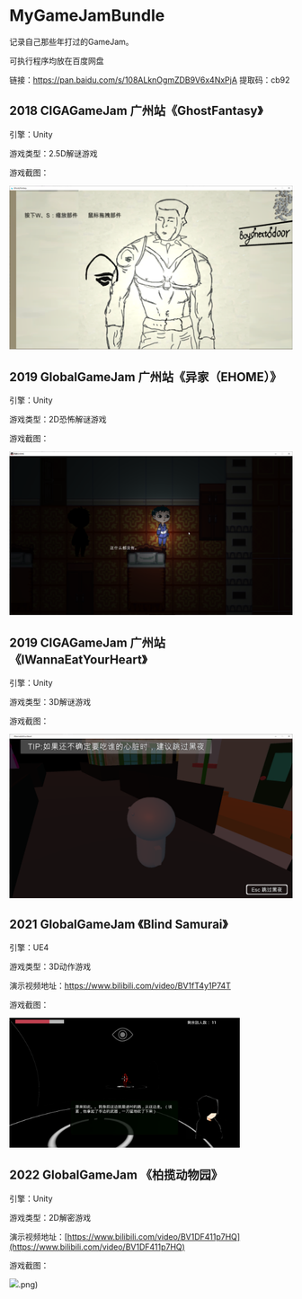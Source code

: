 # MyGameJamBundle

 记录自己那些年打过的GameJam。

可执行程序均放在百度网盘

链接：https://pan.baidu.com/s/108ALknOgmZDB9V6x4NxPjA 
提取码：cb92

## 2018 CIGAGameJam 广州站《GhostFantasy》

引擎：Unity

游戏类型：2.5D解谜游戏

游戏截图：

<img src="Markdown_Image\ (1).png" alt="GhostFantasy_nEZf5Nl5MR" style="zoom:50%;" />

## 2019 GlobalGameJam 广州站《异家（EHOME）》

引擎：Unity

游戏类型：2D恐怖解谜游戏

游戏截图：

<img src="Markdown_Image\ (2).png" alt="异家EHOME_sGkjwXgcYc" style="zoom: 50%;" />

## 2019 CIGAGameJam 广州站《IWannaEatYourHeart》

引擎：Unity

游戏类型：3D解谜游戏

游戏截图：

<img src="Markdown_Image\(3).png" alt="" style="zoom: 50%;" />

## 2021 GlobalGameJam 《Blind Samurai》

引擎：UE4

游戏类型：3D动作游戏

演示视频地址：https://www.bilibili.com/video/BV1fT4y1P74T

游戏截图：

<img src="Markdown_Image\(4).png" alt="" style="zoom: 40%;" />

## 2022 GlobalGameJam 《柏揽动物园》

引擎：Unity

游戏类型：2D解密游戏

演示视频地址：[https://www.bilibili.com/video/BV1DF411p7HQ](https://www.bilibili.com/video/BV1DF411p7HQ)

游戏截图：

![](Markdown_Image\(5).png)